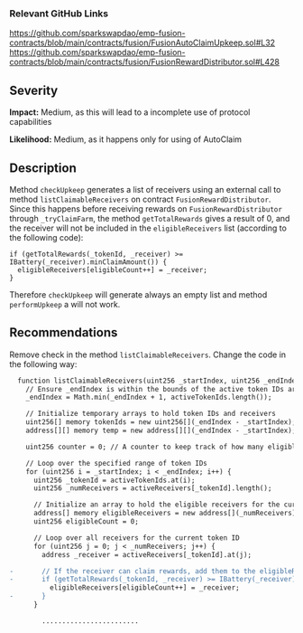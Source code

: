 

### Relevant GitHub Links

https://github.com/sparkswapdao/emp-fusion-contracts/blob/main/contracts/fusion/FusionAutoClaimUpkeep.sol#L32
https://github.com/sparkswapdao/emp-fusion-contracts/blob/main/contracts/fusion/FusionRewardDistributor.sol#L428

## Severity

**Impact:**
Medium, as this will lead to a incomplete use of protocol capabilities

**Likelihood:**
Medium, as it happens only for using of AutoClaim

## Description

Method `checkUpkeep` generates a list of receivers using an external call to method `listClaimableReceivers` on contract `FusionRewardDistributor`. Since this happens before receiving rewards on `FusionRewardDistributor` through `_tryClaimFarm`, the method `getTotalRewards` gives a result of 0, and the receiver will not be included in the `eligibleReceivers` list (according to the following code):

```solidity
if (getTotalRewards(_tokenId, _receiver) >= IBattery(_receiver).minClaimAmount()) {
  eligibleReceivers[eligibleCount++] = _receiver;
}
```
Therefore `checkUpkeep` will generate always an empty list and method `performUpkeep` a will not work.

## Recommendations

Remove check in the method `listClaimableReceivers`.
Change the code in the following way:

```diff
  function listClaimableReceivers(uint256 _startIndex, uint256 _endIndex) external view returns (uint256[] memory, address[][] memory) {
    // Ensure _endIndex is within the bounds of the active token IDs array
    _endIndex = Math.min(_endIndex + 1, activeTokenIds.length());

    // Initialize temporary arrays to hold token IDs and receivers
    uint256[] memory tokenIds = new uint256[](_endIndex - _startIndex);
    address[][] memory temp = new address[][](_endIndex - _startIndex);

    uint256 counter = 0; // A counter to keep track of how many eligible receivers we've found

    // Loop over the specified range of token IDs
    for (uint256 i = _startIndex; i < _endIndex; i++) {
      uint256 _tokenId = activeTokenIds.at(i);
      uint256 _numReceivers = activeReceivers[_tokenId].length();

      // Initialize an array to hold the eligible receivers for the current token ID
      address[] memory eligibleReceivers = new address[](_numReceivers);
      uint256 eligibleCount = 0;

      // Loop over all receivers for the current token ID
      for (uint256 j = 0; j < _numReceivers; j++) {
        address _receiver = activeReceivers[_tokenId].at(j);

-       // If the receiver can claim rewards, add them to the eligibleReceivers array
-       if (getTotalRewards(_tokenId, _receiver) >= IBattery(_receiver).minClaimAmount()) {
          eligibleReceivers[eligibleCount++] = _receiver;
-       }
      }

        ........................
``` 
